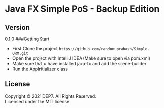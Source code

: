 # Java FX Simple PoS - Backup Edition

## Version
0.1.0
###Getting Start

* First Clone the project `https://github.com/randunuprabash/Simple-ORM.git`
* Open the project with IntelliJ IDEA (Make sure to open via pom.xml)
* Make sure that u have installed java-fx and add the scene-builder
* Run the AppInitializer class


## License
Copyright © 2021 DEP7. All Rights Reserved. <br>
Licensed under the MIT license